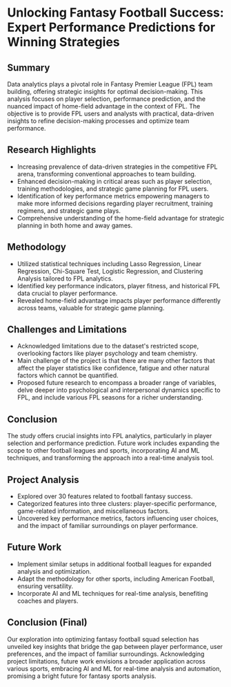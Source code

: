 # Unlocking Fantasy Football Success: Expert Performance Predictions for Winning Strategies

## Summary
Data analytics plays a pivotal role in Fantasy Premier League (FPL) team building, offering strategic insights for optimal decision-making. This analysis focuses on player selection, performance prediction, and the nuanced impact of home-field advantage in the context of FPL. The objective is to provide FPL users and analysts with practical, data-driven insights to refine decision-making processes and optimize team performance.

## Research Highlights
- Increasing prevalence of data-driven strategies in the competitive FPL arena, transforming conventional approaches to team building.
- Enhanced decision-making in critical areas such as player selection, training methodologies, and strategic game planning for FPL users.
- Identification of key performance metrics empowering managers to make more informed decisions regarding player recruitment, training regimens, and strategic game plays.
- Comprehensive understanding of the home-field advantage for strategic planning in both home and away games.

## Methodology
- Utilized statistical techniques including Lasso Regression, Linear Regression, Chi-Square Test, Logistic Regression, and Clustering Analysis tailored to FPL analytics.
- Identified key performance indicators, player fitness, and historical FPL data crucial to player performance.
- Revealed home-field advantage impacts player performance differently across teams, valuable for strategic game planning.

## Challenges and Limitations
- Acknowledged limitations due to the dataset's restricted scope, overlooking factors like player psychology and team chemistry.
- Main challenge of the project is that there are many other factors that affect the player statistics like confidence, fatigue and other natural factors which cannot be quantified.
- Proposed future research to encompass a broader range of variables, delve deeper into psychological and interpersonal dynamics specific to FPL, and include various FPL seasons for a richer understanding.

## Conclusion
The study offers crucial insights into FPL analytics, particularly in player selection and performance prediction. Future work includes expanding the scope to other football leagues and sports, incorporating AI and ML techniques, and transforming the approach into a real-time analysis tool.

## Project Analysis
- Explored over 30 features related to football fantasy success.
- Categorized features into three clusters: player-specific performance, game-related information, and miscellaneous factors.
- Uncovered key performance metrics, factors influencing user choices, and the impact of familiar surroundings on player performance.

## Future Work
- Implement similar setups in additional football leagues for expanded analysis and optimization.
- Adapt the methodology for other sports, including American Football, ensuring versatility.
- Incorporate AI and ML techniques for real-time analysis, benefiting coaches and players.

## Conclusion (Final)
Our exploration into optimizing fantasy football squad selection has unveiled key insights that bridge the gap between player performance, user preferences, and the impact of familiar surroundings. Acknowledging project limitations, future work envisions a broader application across various sports, embracing AI and ML for real-time analysis and automation, promising a bright future for fantasy sports analysis.

